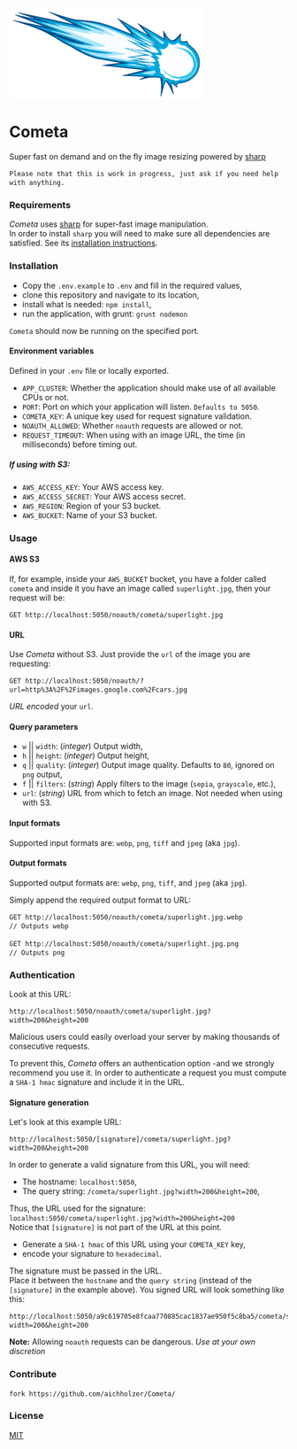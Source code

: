 <img src="./app/public/cometa.png" width="350">

# Cometa
Super fast on demand and on the fly image resizing powered by [sharp](https://github.com/lovell/sharp)

```
Please note that this is work in progress, just ask if you need help with anything.
```


### Requirements

*Cometa* uses [sharp](https://github.com/lovell/sharp) for super-fast image manipulation.<br />
In order to install `sharp` you will need to make sure all dependencies are satisfied. See its [installation instructions](http://sharp.dimens.io/en/stable/install/).



### Installation

- Copy the `.env.example` to `.env` and fill in the required values,
- clone this repository and navigate to its location,
- install what is needed: `npm install`,
- run the application, with grunt: `grunt nodemon`

`Cometa` should now be running on the specified port.


#### Environment variables

Defined in your `.env` file or locally exported.

- `APP_CLUSTER`: Whether the application should make use of all available CPUs or not.
- `PORT`: Port on which your application will listen. `Defaults to 5050`.
- `COMETA_KEY`: A unique key used for request signature validation.
- `NOAUTH_ALLOWED`: Whether `noauth` requests are allowed or not.
- `REQUEST_TIMEOUT`: When using with an image URL, the time (in milliseconds) before timing out.

##### If using with S3:
- `AWS_ACCESS_KEY`: Your AWS access key.
- `AWS_ACCESS_SECRET`: Your AWS access secret.
- `AWS_REGION`: Region of your S3 bucket.
- `AWS_BUCKET`: Name of your S3 bucket.


### Usage
#### AWS S3

If, for example, inside your `AWS_BUCKET` bucket, you have a folder called `cometa` and inside it you have an image called `superlight.jpg`, then your request will be:

```
GET http://localhost:5050/noauth/cometa/superlight.jpg
```

#### URL

Use *Cometa* without S3. Just provide the `url` of the image you are requesting:

```
GET http://localhost:5050/noauth/?url=http%3A%2F%2Fimages.google.com%2Fcars.jpg
```

*URL encoded* your `url`.


#### Query parameters

- `w` || `width`: (*integer*) Output width,
- `h` || `height`: (*integer*) Output height,
- `q` || `quality`: (*integer*) Output image quality. Defaults to `80`, ignored on `png` output,
- `f` || `filters`: (*string*) Apply filters to the image (`sepia`, `grayscale`, etc.),
- `url`: (*string*) URL from which to fetch an image. Not needed when using with S3.


#### Input formats

Supported input formats are: `webp`, `png`, `tiff` and `jpeg` (aka `jpg`).


#### Output formats

Supported output formats are: `webp`, `png`, `tiff`, and `jpeg` (aka `jpg`).

Simply append the required output format to URL:

```
GET http://localhost:5050/noauth/cometa/superlight.jpg.webp
// Outputs webp

GET http://localhost:5050/noauth/cometa/superlight.jpg.png
// Outputs png
```



### Authentication

Look at this URL:

```
http://localhost:5050/noauth/cometa/superlight.jpg?width=200&height=200
```

Malicious users could easily overload your server by making thousands of consecutive requests.

To prevent this, *Cometa* offers an authentication option -and we strongly recommend you use it. In order to authenticate a request you must compute a `SHA-1 hmac` signature and include it in the URL.


#### Signature generation

Let's look at this example URL:

```
http://localhost:5050/[signature]/cometa/superlight.jpg?width=200&height=200
```

In order to generate a valid signature from this URL, you will need:

- The hostname: `localhost:5050`,
- The query string: `/cometa/superlight.jpg?width=200&height=200`,

Thus, the URL used for the signature: `localhost:5050/cometa/superlight.jpg?width=200&height=200`<br />
Notice that `[signature]` is not part of the URL at this point.

- Generate a `SHA-1 hmac` of this URL using your `COMETA_KEY` key,
- encode your signature to `hexadecimal`.

The signature must be passed in the URL.<br />
Place it between the `hostname` and the `query string` (instead of the `[signature]` in the example above). You signed URL will look something like this:

```
http://localhost:5050/a9c619705e8fcaa770885cac1837ae950f5c8ba5/cometa/superlight.jpg?width=200&height=200
```

**Note:** Allowing `noauth` requests can be dangerous. *Use at your own discretion*


### Contribute
```
fork https://github.com/aichholzer/Cometa/
```


### License

[MIT](https://github.com/aichholzer/Cometa/blob/master/LICENSE)

